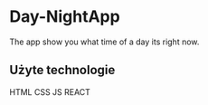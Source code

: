 # Day-NightApp
The app show you what time of a day its right now.

## Użyte technologie
HTML
CSS
JS
REACT